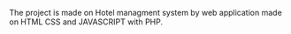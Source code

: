 The project is made on Hotel managment system by web application made on HTML CSS and JAVASCRIPT with PHP. 
